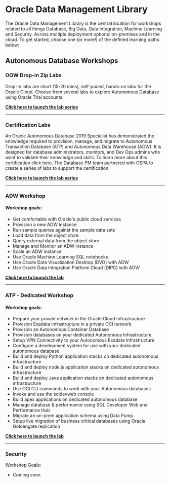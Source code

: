 # Oracle Data Management Library

The Oracle Data Management Library is the central location for workshops related to all things Database, Big Data, Data Integration, Machine Learning and Security.  Across multiple deployment options:  on-premises and in the cloud.  To get started, choose one (or more!) of the defined learning paths below:

## **Autonomous Database Workshops**

### OOW Drop-in Zip Labs ###
Drop-In labs are short (15-20 mins), self-paced, hands-on labs for the Oracle Cloud. Choose from several labs to explore Autonomous Database using Oracle Trial accounts.

**[Click here to launch the lab series](ziplabs/Readme.md)**

---

### Certification Labs ###

An Oracle Autonomous Database 2019 Specialist has demonstrated the knowledge required to provision, manage, and migrate to Autonomous Transaction Database (ATP) and Autonomous Data Warehouse (ADW).  It is designed for database administrators, monitors, and Dev Ops admins who want to validate their knowledge and skills. To learn more about this certification click here.  The Database PM team partnered with OSPA to create a series of labs to support the certification.

**[Click here to launch the lab series](certification/Readme.md)**

---


### ADW Workshop ###

#### Workshop goals: ####

- Get comfortable with Oracle's public cloud services
- Provision a new ADW instance
- Run sample queries against the sample data sets
- Load data from the object store
- Query external data from the object store
- Manage and Monitor an ADW instance
- Scale an ADW instance
- Use Oracle Machine Learning SQL notebooks
- Use Oracle Data Visualization Desktop (DVD) with ADW
- Use Oracle Data Integration Platform Cloud (DIPC) with ADW

 **[Click here to launch the lab](https://github.com/oracle/learning-library/blob/master/data-management-library/autonomous-data-warehouse/journey4-adwc/README.md)**

 ---

 ### ATP - Dedicated Workshop

#### Workshop goals: ####

- Prepare your private network in the Oracle Cloud Infrastructure
- Provision Exadata Infrastructure in a private OCI network
- Provision an Autonomous Container Database
- Provision databases on your dedicated Autonomous Infrastructure
- Setup VPN Connectivity to your Autonomous Exadata Infrastructure
- Configure a development system for use with your dedicated autonomous database
- Build and deploy Python application stacks on dedicated autonomous infrastructure
- Build and deploy node.js application stacks on dedicated autonomous infrastructure
- Build and deploy Java application stacks on dedicated autonomous infrastructure
- Use OCI CLI commands to work with your Autonomous databases
- Invoke and use the sqldevweb console
- Build apex applications on dedicated autonomous database
- Manage database & performance using SQL Developer Web and Performance Hub
- Migrate an on-prem application schema using Data Pump
- Setup live migration of business critical databases using Oracle Goldengate replication

 **[Click here to launch the lab](https://github.com/oracle/learning-library/blob/master/data-management-library/autonomous-transaction-processing/dedicated/README.md)**
 
 ---

 ### Security

Workshop Goals:

- Coming soon






